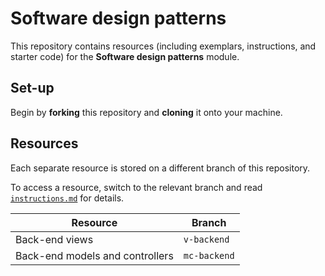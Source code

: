 # Software design patterns

This repository contains resources (including exemplars, instructions, and starter code) for the **Software design patterns** module.

## Set-up

Begin by **forking** this repository and **cloning** it onto your machine.

## Resources

Each separate resource is stored on a different branch of this repository.

To access a resource, switch to the relevant branch and read [`instructions.md`](./instructions.md) for details.

| Resource | Branch |
| --- | --- |
| Back-end views | `v-backend` |
| Back-end models and controllers | `mc-backend` |
